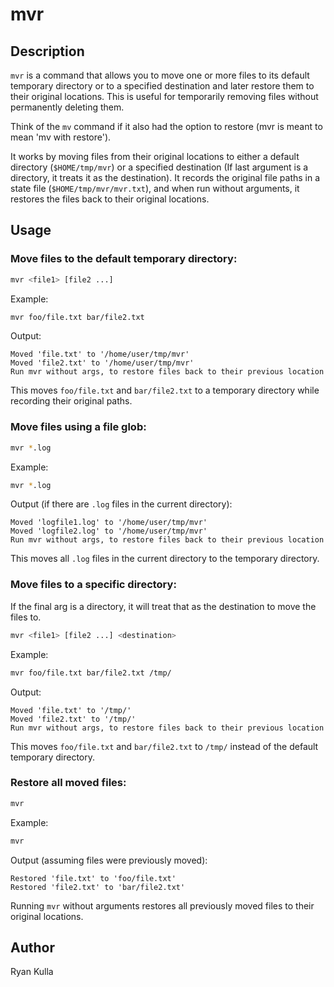 # mvr

## Description
`mvr` is a command that allows you to move one or more files to its default temporary directory or to a specified destination and later restore them to their original locations. This is useful for temporarily removing files without permanently deleting them.

Think of the `mv` command if it also had the option to restore (mvr is meant to mean 'mv with restore').

It works by moving files from their original locations to either a default directory (`$HOME/tmp/mvr`) or a specified destination (If last argument is a directory, it treats it as the destination). It records the original file paths in a state file (`$HOME/tmp/mvr/mvr.txt`), and when run without arguments, it restores the files back to their original locations.

## Usage

### Move files to the default temporary directory:

```bash
mvr <file1> [file2 ...]
```
Example:
```bash
mvr foo/file.txt bar/file2.txt
```
Output:
```
Moved 'file.txt' to '/home/user/tmp/mvr'
Moved 'file2.txt' to '/home/user/tmp/mvr'
Run mvr without args, to restore files back to their previous location
```

This moves `foo/file.txt` and `bar/file2.txt` to a temporary directory while recording their original paths.

### Move files using a file glob:
```bash
mvr *.log
```
Example:
```bash
mvr *.log
```
Output (if there are `.log` files in the current directory):
```
Moved 'logfile1.log' to '/home/user/tmp/mvr'
Moved 'logfile2.log' to '/home/user/tmp/mvr'
Run mvr without args, to restore files back to their previous location
```
This moves all `.log` files in the current directory to the temporary directory.

### Move files to a specific directory:

If the final arg is a directory, it will treat that as the destination to move the files to.

```bash
mvr <file1> [file2 ...] <destination>
```
Example:
```bash
mvr foo/file.txt bar/file2.txt /tmp/
```
Output:
```
Moved 'file.txt' to '/tmp/'
Moved 'file2.txt' to '/tmp/'
Run mvr without args, to restore files back to their previous location
```
This moves `foo/file.txt` and `bar/file2.txt` to `/tmp/` instead of the default temporary directory.

### Restore all moved files:
```bash
mvr
```
Example:
```bash
mvr
```
Output (assuming files were previously moved):
```
Restored 'file.txt' to 'foo/file.txt'
Restored 'file2.txt' to 'bar/file2.txt'
```
Running `mvr` without arguments restores all previously moved files to their original locations.

## Author
Ryan Kulla

